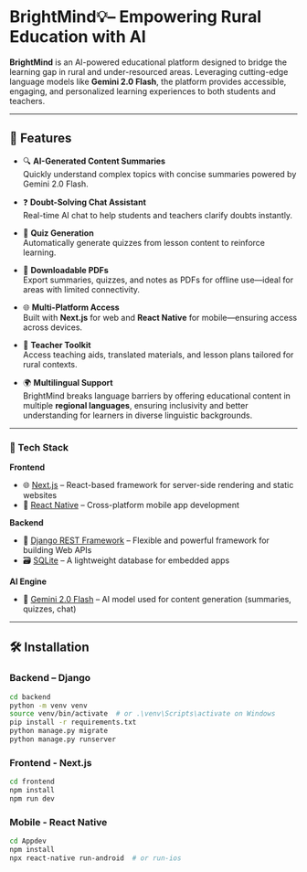 # BrightMind💡– Empowering Rural Education with AI

**BrightMind** is an AI-powered educational platform designed to bridge the learning gap in rural and under-resourced areas. Leveraging cutting-edge language models like **Gemini 2.0 Flash**, the platform provides accessible, engaging, and personalized learning experiences to both students and teachers.

---

## 🚀 Features

- 🔍 **AI-Generated Content Summaries**  
  Quickly understand complex topics with concise summaries powered by Gemini 2.0 Flash.

- ❓ **Doubt-Solving Chat Assistant**  
  Real-time AI chat to help students and teachers clarify doubts instantly.

- 📝 **Quiz Generation**  
  Automatically generate quizzes from lesson content to reinforce learning.

- 📄 **Downloadable PDFs**  
  Export summaries, quizzes, and notes as PDFs for offline use—ideal for areas with limited connectivity.

- 🌐 **Multi-Platform Access**  
  Built with **Next.js** for web and **React Native** for mobile—ensuring access across devices.

- 🧠 **Teacher Toolkit**  
  Access teaching aids, translated materials, and lesson plans tailored for rural contexts.

- 🌍 **Multilingual Support**  
  BrightMind breaks language barriers by offering educational content in multiple **regional languages**, ensuring inclusivity and better understanding for learners in diverse linguistic backgrounds.

---

### 🧱 Tech Stack

**Frontend**  
- 🌐 [Next.js](https://nextjs.org/) – React-based framework for server-side rendering and static websites  
- 📱 [React Native](https://reactnative.dev/) – Cross-platform mobile app development  

**Backend**  
- 🐍 [Django REST Framework](https://www.django-rest-framework.org/) – Flexible and powerful framework for building Web APIs  
- 🗃️ [SQLite](https://sqlite.org/) – A lightweight database for embedded apps  

**AI Engine**  
- 🤖 [Gemini 2.0 Flash](https://google.com) – AI model used for content generation (summaries, quizzes, chat)  


---

## 🛠️ Installation

### Backend – Django

```bash
cd backend
python -m venv venv
source venv/bin/activate  # or .\venv\Scripts\activate on Windows
pip install -r requirements.txt
python manage.py migrate
python manage.py runserver
```

### Frontend - Next.js

```bash
cd frontend
npm install
npm run dev
```

### Mobile - React Native

```bash
cd Appdev
npm install
npx react-native run-android  # or run-ios
```
